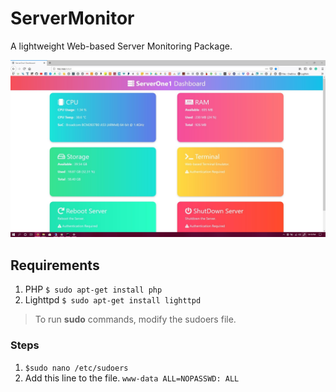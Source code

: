 # ServerMonitor
A lightweight Web-based Server Monitoring Package.

![picture alt](https://raw.githubusercontent.com/mukherjeearnab/ServerMonitor/master/SharedScreenshot.jpg "Screenshot")

## Requirements
1. PHP
```$ sudo apt-get install php```
2. Lighttpd
```$ sudo apt-get install lighttpd```

> To run **sudo** commands, modify the sudoers file.
### Steps
1. ```$sudo nano /etc/sudoers```
2. Add this line to the file.
  ```www-data ALL=NOPASSWD: ALL```
